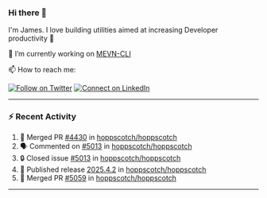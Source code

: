 ### Hi there 👋

I'm James. I love building utilities aimed at increasing Developer productivity :raised_hands: 

🔭 I’m currently working on [MEVN-CLI](https://github.com/madlabsinc/mevn-cli)

📫 How to reach me:

[![Follow on Twitter](https://img.shields.io/badge/--twitter?label=Twitter&logo=Twitter&style=social)](https://twitter.com/james_madhacks) [![Connect on LinkedIn](https://img.shields.io/badge/--linkedin?label=LinkedIn&logo=LinkedIn&style=social)](https://www.linkedin.com/in/jamesgeorge007)

---

### :zap: Recent Activity

<!--START_SECTION:activity-->
1. 🎉 Merged PR [#4430](https://github.com/hoppscotch/hoppscotch/pull/4430) in [hoppscotch/hoppscotch](https://github.com/hoppscotch/hoppscotch)
2. 🗣 Commented on [#5013](https://github.com/hoppscotch/hoppscotch/issues/5013#issuecomment-2862651232) in [hoppscotch/hoppscotch](https://github.com/hoppscotch/hoppscotch)
3. 🔒 Closed issue [#5013](https://github.com/hoppscotch/hoppscotch/issues/5013) in [hoppscotch/hoppscotch](https://github.com/hoppscotch/hoppscotch)
4. 🚀 Published release [2025.4.2](https://github.com/hoppscotch/hoppscotch/releases/tag/2025.4.2) in [hoppscotch/hoppscotch](https://github.com/hoppscotch/hoppscotch)
5. 🎉 Merged PR [#5059](https://github.com/hoppscotch/hoppscotch/pull/5059) in [hoppscotch/hoppscotch](https://github.com/hoppscotch/hoppscotch)
<!--END_SECTION:activity-->

---

<!--
**jamesgeorge007/jamesgeorge007** is a ✨ _special_ ✨ repository because its `README.md` (this file) appears on your GitHub profile.

Here are some ideas to get you started:

- 🌱 I’m currently learning ...
- 👯 I’m looking to collaborate on ...
- 🤔 I’m looking for help with ...
- 💬 Ask me about ...
- 😄 Pronouns: ...
- ⚡ Fun fact: ...
-->
